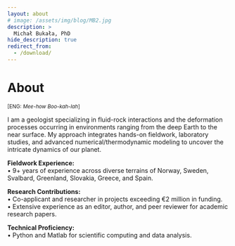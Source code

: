 ```yaml
---
layout: about
# image: /assets/img/blog/MB2.jpg
description: >
  Michał Bukała, PhD
hide_description: true
redirect_from:
  - /download/
---
```


# About

<!--author-->

<span style="font-size: smaller;">[ENG: <i>Mee-how Boo-kah-lah</i>]</span> <br>

I am a geologist specializing in fluid-rock interactions and the deformation processes occurring in environments ranging from the deep Earth to the near surface. My approach integrates hands-on fieldwork, laboratory studies, and advanced numerical/thermodynamic modeling to uncover the intricate dynamics of our planet.

<b>Fieldwork Experience:</b><br>
• 9+ years of experience across diverse terrains of Norway, Sweden, Svalbard, Greenland, Slovakia, Greece, and Spain.

<b>Research Contributions:</b><br>
• Co-applicant and researcher in projects exceeding €2 million in funding.<br>
• Extensive experience as an editor, author, and peer reviewer for academic research papers.

<b>Technical Proficiency:</b><br>
• Python and Matlab for scientific computing and data analysis.